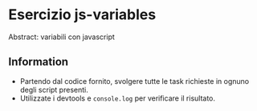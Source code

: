 Esercizio js-variables
===
Abstract: variabili con javascript
## Information
- Partendo dal codice fornito, svolgere tutte le task richieste in ognuno degli script presenti.
- Utilizzate i devtools e `console.log` per verificare il risultato.